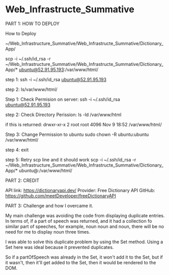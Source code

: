 # Web_Infrastructe_Summative

PART 1: HOW TO DEPLOY

How to Deploy

<!-- 1st Determining the path of my project -->

~/Web_Infrastructure_Summative/Web_Infrastructe_Summative/Dictionary_App/


<!-- Runnning the scp command to transfer project files to the server -->

scp -i ~/.ssh/id_rsa -r ~/Web_Infrastructure_Summative/Web_Infrastructe_Summative/Dictionary_App/* ubuntu@52.91.95.193:/var/www/html/


<!-- Verifying the Transfer on the Server -->

step 1: ssh -i ~/.ssh/id_rsa ubuntu@52.91.95.193

<!-- Once inside the server -->

step 2: ls/var/www/html/

<!-- You should see index.html, app.js, style.css -->

<!-- Repeat this for the the second server and the load balancer (web-02 and lb-01) -->

<!-- Incase Permission denies when using scp/ transferring files -->

Step 1: Check Permision on server:
ssh -i ~/.ssh/id_rsa ubuntu@52.91.95.193

step 2: Check Directory Perission:
ls -ld /var/www/html

if this is returned: 
drwxr-xr-x 2 root root 4096 Nov 9 18:52 /var/www/html/

Step 3: Change Permission to ubuntu
sudo chown -R ubuntu:ubuntu /var/www/html/

step 4: exit

step 5: Retry scp line and it should work
scp -i ~/.ssh/id_rsa -r ~/Web_Infrastructure_Summative/Web_Infrastructe_Summative/Dictionary_App/* ubuntu@<Your Server>:/var/www/html/


PART 2: CREDIT

API link: https://dictionaryapi.dev/
Provider: Free Dictionary API
GitHub: https://github.com/meetDeveloper/freeDictionaryAPI


PART 3: Challenge and how I overcame it.

My main challenge was avoiding the code from displaying duplicate entries. In terms of, if a part of speech was returned, and it had a collection fo similar part of speeches, for example, noun noun and noun, there will be no need for me to display noun three times. 

I was able to solve this duplicate problem by using the Set method. Using a Set here was ideal because it prevented duplicates. 

So if a partOfSpeech was already in the Set, it won't add it to the Set, but if it wasn't, then it'll get added to the Set, then it would be rendered to the DOM. 
